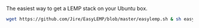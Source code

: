 The easiest way to get a LEMP stack on your Ubuntu box.

```sh
wget https://github.com/Jire/EasyLEMP/blob/master/easylemp.sh & sh easylemp.sh
```